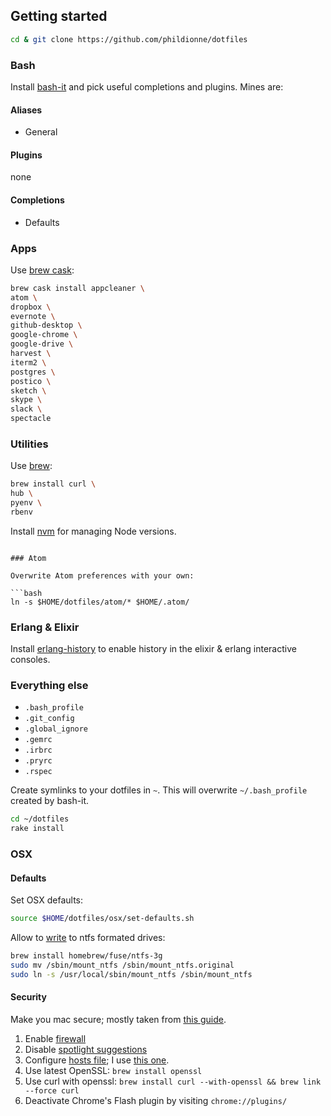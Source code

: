 ## Getting started
```bash
cd & git clone https://github.com/phildionne/dotfiles
```

### Bash
Install [bash-it](https://github.com/revans/bash-it) and pick useful completions and plugins. Mines are:

#### Aliases
- General

#### Plugins
none

#### Completions
- Defaults

### Apps

Use [brew cask](https://github.com/caskroom/homebrew-cask):

```bash
brew cask install appcleaner \
atom \
dropbox \
evernote \
github-desktop \
google-chrome \
google-drive \
harvest \
iterm2 \
postgres \
postico \
sketch \
skype \
slack \
spectacle
```

### Utilities

Use [brew](https://brew.sh/):

```bash
brew install curl \
hub \
pyenv \
rbenv
```

Install [nvm](https://github.com/creationix/nvm) for managing Node versions.
```

### Atom

Overwrite Atom preferences with your own:

```bash
ln -s $HOME/dotfiles/atom/* $HOME/.atom/
```

### Erlang & Elixir

Install [erlang-history](https://github.com/ferd/erlang-history) to enable history in the elixir & erlang interactive consoles.


### Everything else

- `.bash_profile`
- `.git_config`
- `.global_ignore`
- `.gemrc`
- `.irbrc`
- `.pryrc`
- `.rspec`

Create symlinks to your dotfiles in `~`. This will overwrite `~/.bash_profile` created by bash-it.

```bash
cd ~/dotfiles
rake install
```

### OSX

#### Defaults

Set OSX defaults:

```bash
source $HOME/dotfiles/osx/set-defaults.sh
```

Allow to [write](http://apple.stackexchange.com/questions/152661/write-to-ntfs-formated-drives-on-yosemite) to ntfs formated drives:

```bash
brew install homebrew/fuse/ntfs-3g
sudo mv /sbin/mount_ntfs /sbin/mount_ntfs.original
sudo ln -s /usr/local/sbin/mount_ntfs /sbin/mount_ntfs
```

#### Security

Make you mac secure; mostly taken from [this guide](https://github.com/drduh/OS-X-Yosemite-Security-and-Privacy-Guide).

1. Enable [firewall](https://github.com/drduh/OS-X-Yosemite-Security-and-Privacy-Guide#firewall)
2. Disable [spotlight suggestions](https://github.com/drduh/OS-X-Yosemite-Security-and-Privacy-Guide#spotlight-suggestions)
3. Configure [hosts file](https://github.com/drduh/OS-X-Yosemite-Security-and-Privacy-Guide#hosts-file); I use [this one](http://someonewhocares.org/hosts/zero/hosts).
4. Use latest OpenSSL: `brew install openssl`
5. Use curl with openssl: `brew install curl --with-openssl && brew link --force curl`
6. Deactivate Chrome's Flash plugin by visiting `chrome://plugins/`
